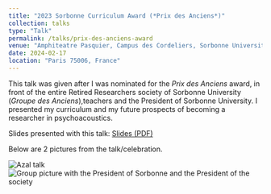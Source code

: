 ```yaml
---
title: "2023 Sorbonne Curriculum Award (*Prix des Anciens*)"
collection: talks
type: "Talk"
permalink: /talks/prix-des-anciens-award
venue: "Amphiteatre Pasquier, Campus des Cordeliers, Sorbonne University-Paris Cite University"
date: 2024-02-17
location: "Paris 75006, France"
---
```


This talk was given after I was nominated for the *Prix des Anciens* award, in front of the entire Retired Researchers society of Sorbonne University (*Groupe des Anciens*),teachers and the President of Sorbonne University. I presented my curriculum and my future prospects of becoming a researcher in psychoacoustics.

Slides presented with this talk: [Slides (PDF)](/files/slides_prixdesanciens2023.pdf)

Below are 2 pictures from the talk/celebration.

![Azal talk](/images/mine/azal_le_bagousse_prixdesanciens.jpg.png)
![Group picture with the President of Sorbonne and the President of the society](/images/mine/prix_des_anciens_2023_group_pic.jpg.png)

